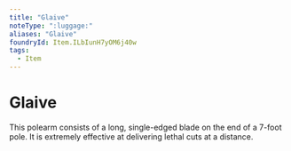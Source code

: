 ```yaml
---
title: "Glaive"
noteType: ":luggage:"
aliases: "Glaive"
foundryId: Item.ILbIunH7yOM6j40w
tags:
  - Item
---
```


# Glaive

This polearm consists of a long, single-edged blade on the end of a 7-foot pole. It is extremely effective at delivering lethal cuts at a distance.

